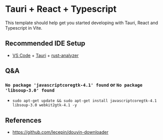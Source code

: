 # Tauri + React + Typescript

This template should help get you started developing with Tauri, React and Typescript in Vite.

## Recommended IDE Setup

- [VS Code](https://code.visualstudio.com/) + [Tauri](https://marketplace.visualstudio.com/items?itemName=tauri-apps.tauri-vscode) + [rust-analyzer](https://marketplace.visualstudio.com/items?itemName=rust-lang.rust-analyzer)

## Q&A
### `No package 'javascriptcoregtk-4.1' found` or  `No package 'libsoup-3.0' found`
 - `sudo apt-get update && sudo apt-get install javascriptcoregtk-4.1 libsoup-3.0 webkit2gtk-4.1 -y`

## References
- https://github.com/lecepin/douyin-downloader